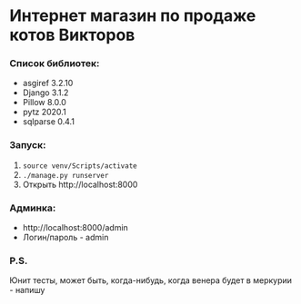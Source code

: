# **Интернет магазин по продаже котов Викторов**
### Список библиотек:
* asgiref 3.2.10
* Django 3.1.2
* Pillow 8.0.0
* pytz 2020.1
* sqlparse 0.4.1
### Запуск:
1. `source venv/Scripts/activate`
2. `./manage.py runserver`
3. Открыть http://localhost:8000
### Админка:
* http://localhost:8000/admin
* Логин/пароль - admin
### P.S.
Юнит тесты, может быть, когда-нибудь, когда венера будет в меркурии - напишу
